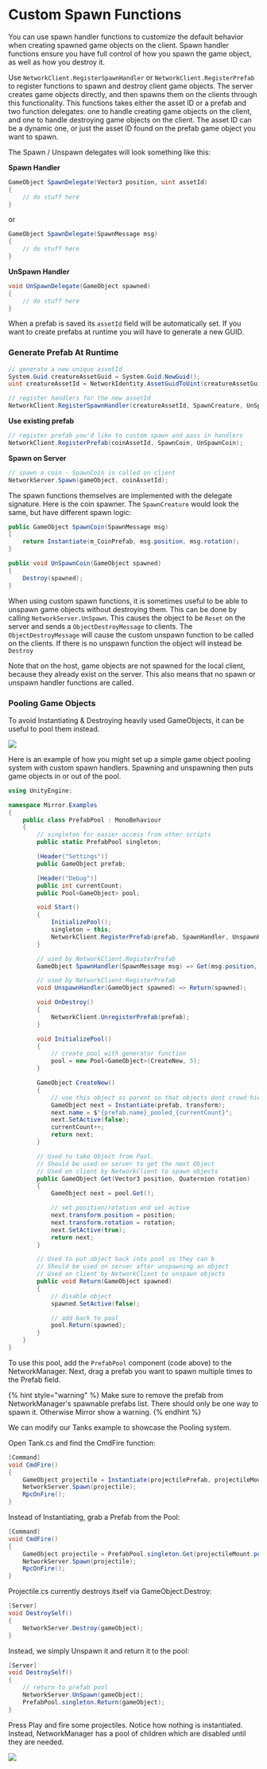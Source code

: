# Custom Spawn Functions

You can use spawn handler functions to customize the default behavior when creating spawned game objects on the client. Spawn handler functions ensure you have full control of how you spawn the game object, as well as how you destroy it.

Use `NetworkClient.RegisterSpawnHandler` or `NetworkClient.RegisterPrefab` to register functions to spawn and destroy client game objects. The server creates game objects directly, and then spawns them on the clients through this functionality. This functions takes either the asset ID or a prefab and two function delegates: one to handle creating game objects on the client, and one to handle destroying game objects on the client. The asset ID can be a dynamic one, or just the asset ID found on the prefab game object you want to spawn.

The Spawn / Unspawn delegates will look something like this:

**Spawn Handler**

```csharp
GameObject SpawnDelegate(Vector3 position, uint assetId) 
{
    // do stuff here
}
```

or

```csharp
GameObject SpawnDelegate(SpawnMessage msg) 
{
    // do stuff here
}
```

**UnSpawn Handler**

```csharp
void UnSpawnDelegate(GameObject spawned) 
{
    // do stuff here
}
```

When a prefab is saved its `assetId` field will be automatically set. If you want to create prefabs at runtime you will have to generate a new GUID.

### **Generate Prefab At Runtime**

```csharp
// generate a new unique assetId 
System.Guid creatureAssetGuid = System.Guid.NewGuid();
uint creatureAssetId = NetworkIdentity.AssetGuidToUint(creatureAssetGuid);

// register handlers for the new assetId
NetworkClient.RegisterSpawnHandler(creatureAssetId, SpawnCreature, UnSpawnCreature);
```

**Use existing prefab**

```csharp
// register prefab you'd like to custom spawn and pass in handlers
NetworkClient.RegisterPrefab(coinAssetId, SpawnCoin, UnSpawnCoin);
```

**Spawn on Server**

```csharp
// spawn a coin - SpawnCoin is called on client
NetworkServer.Spawn(gameObject, coinAssetId);
```

The spawn functions themselves are implemented with the delegate signature. Here is the coin spawner. The `SpawnCreature` would look the same, but have different spawn logic:

```csharp
public GameObject SpawnCoin(SpawnMessage msg)
{
    return Instantiate(m_CoinPrefab, msg.position, msg.rotation);
}

public void UnSpawnCoin(GameObject spawned)
{
    Destroy(spawned);
}
```

When using custom spawn functions, it is sometimes useful to be able to unspawn game objects without destroying them. This can be done by calling `NetworkServer.UnSpawn`. This causes the object to be `Reset` on the server and sends a `ObjectDestroyMessage` to clients. The `ObjectDestroyMessage` will cause the custom unspawn function to be called on the clients. If there is no unspawn function the object will instead be `Destroy`

Note that on the host, game objects are not spawned for the local client, because they already exist on the server. This also means that no spawn or unspawn handler functions are called.

### Pooling Game Objects

To avoid Instantiating & Destroying heavily used GameObjects, it can be useful to pool them instead.

![](../../../.gitbook/assets/2022-04-04\_20-21-49@2x.png)

Here is an example of how you might set up a simple game object pooling system with custom spawn handlers. Spawning and unspawning then puts game objects in or out of the pool.

```csharp
using UnityEngine;

namespace Mirror.Examples
{
    public class PrefabPool : MonoBehaviour
    {
        // singleton for easier access from other scripts
        public static PrefabPool singleton;

        [Header("Settings")]
        public GameObject prefab;

        [Header("Debug")]
        public int currentCount;
        public Pool<GameObject> pool;

        void Start()
        {
            InitializePool();
            singleton = this;
            NetworkClient.RegisterPrefab(prefab, SpawnHandler, UnspawnHandler);
        }

        // used by NetworkClient.RegisterPrefab
        GameObject SpawnHandler(SpawnMessage msg) => Get(msg.position, msg.rotation);

        // used by NetworkClient.RegisterPrefab
        void UnspawnHandler(GameObject spawned) => Return(spawned);

        void OnDestroy()
        {
            NetworkClient.UnregisterPrefab(prefab);
        }

        void InitializePool()
        {
            // create pool with generator function
            pool = new Pool<GameObject>(CreateNew, 5);
        }

        GameObject CreateNew()
        {
            // use this object as parent so that objects dont crowd hierarchy
            GameObject next = Instantiate(prefab, transform);
            next.name = $"{prefab.name}_pooled_{currentCount}";
            next.SetActive(false);
            currentCount++;
            return next;
        }

        // Used to take Object from Pool.
        // Should be used on server to get the next Object
        // Used on client by NetworkClient to spawn objects
        public GameObject Get(Vector3 position, Quaternion rotation)
        {
            GameObject next = pool.Get();

            // set position/rotation and set active
            next.transform.position = position;
            next.transform.rotation = rotation;
            next.SetActive(true);
            return next;
        }

        // Used to put object back into pool so they can b
        // Should be used on server after unspawning an object
        // Used on client by NetworkClient to unspawn objects
        public void Return(GameObject spawned)
        {
            // disable object
            spawned.SetActive(false);

            // add back to pool
            pool.Return(spawned);
        }
    }
}

```

To use this pool, add the `PrefabPool` component (code above) to the NetworkManager. Next, drag a prefab you want to spawn multiple times to the Prefab field.

{% hint style="warning" %}
Make sure to remove the prefab from NetworkManager's spawnable prefabs list. There should only be one way to spawn it. Otherwise Mirror show a warning.
{% endhint %}

We can modify our Tanks example to showcase the Pooling system.

Open Tank.cs and find the CmdFire function:

```csharp
[Command]
void CmdFire()
{
    GameObject projectile = Instantiate(projectilePrefab, projectileMount.position, projectileMount.rotation);
    NetworkServer.Spawn(projectile);
    RpcOnFire();
}
```

Instead of Instantiating, grab a Prefab from the Pool:

```csharp
[Command]
void CmdFire()
{
    GameObject projectile = PrefabPool.singleton.Get(projectileMount.position, projectileMount.rotation);
    NetworkServer.Spawn(projectile);
    RpcOnFire();
}
```

Projectile.cs currently destroys itself via GameObject.Destroy:

```csharp
[Server]
void DestroySelf()
{
    NetworkServer.Destroy(gameObject);
}
```

Instead, we simply Unspawn it and return it to the pool:

```csharp
[Server]
void DestroySelf()
{
    // return to prefab pool
    NetworkServer.UnSpawn(gameObject);
    PrefabPool.singleton.Return(gameObject);
}
```

Press Play and fire some projectiles. Notice how nothing is instantiated. Instead, NetworkManager has a pool of children which are disabled until they are needed.

![](../../../.gitbook/assets/2022-04-04\_20-22-58@2x.png)
